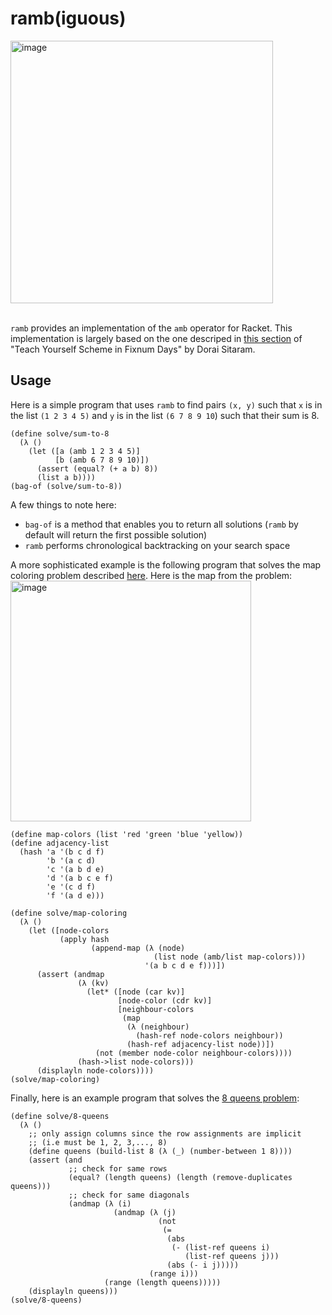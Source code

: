# ramb(iguous)

<img width="420" alt="image" src="https://github.com/user-attachments/assets/0ef01453-cc72-4a4b-b1d1-5ac318d0b342" />
<br/>
<br/>

`ramb` provides an implementation of the `amb` operator for Racket. This implementation is largely based on the one descriped in [this section](https://docs.scheme.org/tyscheme/index-Z-H-16.html#TAG:__tex2page_sec_14.2) of "Teach Yourself Scheme in Fixnum Days" by Dorai Sitaram.

## Usage

Here is a simple program that uses `ramb` to find pairs `(x, y)` such that `x` is in the list `(1 2 3 4 5)` and `y` is in the list `(6 7 8 9 10`) such that their sum is 8.

```racket
(define solve/sum-to-8
  (λ ()
    (let ([a (amb 1 2 3 4 5)]
          [b (amb 6 7 8 9 10)])
      (assert (equal? (+ a b) 8))
      (list a b))))
(bag-of (solve/sum-to-8))
```

A few things to note here:
- `bag-of` is a method that enables you to return all solutions (`ramb` by default will return the first possible solution)
- `ramb` performs chronological backtracking on your search space

A more sophisticated example is the following program that solves the map coloring problem described [here](https://www.metalevel.at/prolog/optimization). Here is the map from the problem:
<img width="385" alt="image" src="https://github.com/user-attachments/assets/4843fe57-a5a0-468e-a20f-34bcbc3cf819" />


```racket
(define map-colors (list 'red 'green 'blue 'yellow))
(define adjacency-list
  (hash 'a '(b c d f)
        'b '(a c d)
        'c '(a b d e)
        'd '(a b c e f)
        'e '(c d f)
        'f '(a d e)))

(define solve/map-coloring
  (λ ()
    (let ([node-colors
           (apply hash
                  (append-map (λ (node)
                                (list node (amb/list map-colors)))
                              '(a b c d e f)))])
      (assert (andmap
               (λ (kv)
                 (let* ([node (car kv)]
                        [node-color (cdr kv)]
                        [neighbour-colors
                         (map
                          (λ (neighbour)
                            (hash-ref node-colors neighbour))
                          (hash-ref adjacency-list node))])
                   (not (member node-color neighbour-colors)))) 
               (hash->list node-colors)))
      (displayln node-colors))))
(solve/map-coloring)
```

Finally, here is an example program that solves the [8 queens problem](https://en.wikipedia.org/wiki/Eight_queens_puzzle):
```racket
(define solve/8-queens
  (λ ()
    ;; only assign columns since the row assignments are implicit
    ;; (i.e must be 1, 2, 3,..., 8)
    (define queens (build-list 8 (λ (_) (number-between 1 8))))
    (assert (and
             ;; check for same rows
             (equal? (length queens) (length (remove-duplicates queens)))
             ;; check for same diagonals
             (andmap (λ (i)
                       (andmap (λ (j)
                                 (not
                                  (=
                                   (abs
                                    (- (list-ref queens i)
                                       (list-ref queens j)))
                                   (abs (- i j)))))
                               (range i)))
                     (range (length queens)))))
    (displayln queens)))
(solve/8-queens)
```

